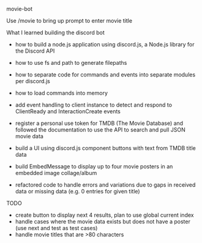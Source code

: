 movie-bot

Use /movie to bring up prompt to enter movie title

What I learned building the discord bot
- how to build a node.js application using discord.js, a Node.js library for the Discord API
- how to use fs and path to generate filepaths 
- how to separate code for commands and events into separate modules per discord.js
- how to load commands into memory 
- add event handling to client instance to detect and respond to ClientReady and InteractionCreate events 

- register a personal use token for TMDB (The Movie Database) and followed the documentation to use the API to search and pull JSON movie data
- build a UI using discord.js component buttons with text from TMDB title data 
- build EmbedMessage to display up to four movie posters in an embedded image collage/album
- refactored code to handle errors and variations due to gaps in received data or missing data (e.g. 0 entries for given title)

TODO
- create button to display next 4 results, plan to use global current index
- handle cases where the movie data exists but does not have a poster (use next and test as test cases)
- handle movie titles that are >80 characters